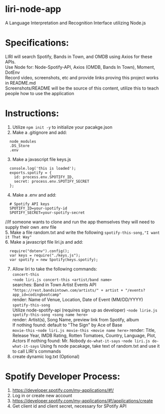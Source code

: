# liri-node-app
A Language Interpretation and Recognition Interface utilizing Node.js

# Specifications:
LIRI will search Spotify, Bands in Town, and OMDB using Axios for these APIs.  
Use Node for: Node-Spotify-API, Axios (OMDB, Bands In Town), Moment, DotEnv  
Record video, screenshots, etc and provide links proving this project works in README.md  
Screenshots/README will be the source of this content, utilize this to teach people how to use the application  

# Instructions:
1. Utilize `npm init -y` to initialize your pacakge.json  
2. Make a .gitignore and add:  
  ```
    node_modules
    .DS_Store
    .env
  ```  
3. Make a javascript file keys.js  
  ```
    console.log('this is loaded');
    exports.spotify = {
      id: process.env.SPOTIFY_ID,
      secret: process.env.SPOTIFY_SECRET
    };
  ```  
4. Make a .env and add:  
  ```
    # Spotify API keys
    SPOTIFY_ID=your-spotify-id
    SPOTIFY_SECRET=your-spotify-secret
  ```  
//If someone wants to clone and run the app themselves they will need to supply their own .env file  
5. Make a file random.txt and write the following `spotify-this-song,"I want it That Way"`  
6. Make a javascript file liri.js and add:  
  ```
    require("dotenv").config();
    var keys = require("./keys.js");
    var spotify = new Spotify(keys.spotify);
  ```  
7. Allow liri to take the following commands:  
  `concert-this`  
    -`node liri.js concert-this <artist/band name>`  
    searches: Band in Town Artist Events API 
    `"https://rest.bandsintown.com/artists/" + artist + "/events?app_id=codingbootcamp"`  
    render: Name of Venue, Location, Date of Event (MM/DD/YYYY)  
  `spotify-this-song`  
    Utilize node-spotify-api (requires sign up as developer)
    -`node lirie.js spotify-this-song <song name here>`  
    render: Artist(s), Song Name, preview link from Spotify, album  
    If nothing found: default to "The Sign" by Ace of Base  
  `movie-this`
    -`node liri.js movie-this <movie name here>`
    render: Title, Release Year, IMDB Rating, Rotten Tomatoes, Country, Language, Plot, Actors
    If nothing found: Mr. Nobody
  `do-what-it-says`
    -`node liri.js do-what-it-says`
    Using fs node pacakage, take text of random.txt and use it to call LIRI's commands
8. create dynamic log.txt (Optional)


# Spotify Developer Process:
1. https://developer.spotify.com/my-applications/#!/
2. Log in or create new account
3. https://developer.spotify.com/my-applications/#!/applications/create
4. Get client id and client secret, necessary for SPotify API
